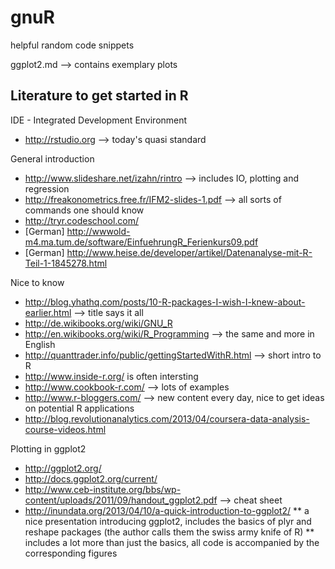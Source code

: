 gnuR
====

helpful random code snippets 

ggplot2.md --> contains exemplary plots

Literature to get started in R
---

IDE - Integrated Development Environment
* http://rstudio.org --> today's quasi standard

General introduction 
* http://www.slideshare.net/izahn/rintro --> includes IO, plotting and regression
* http://freakonometrics.free.fr/IFM2-slides-1.pdf --> all sorts of commands one should know
* http://tryr.codeschool.com/
* [German] http://wwwold-m4.ma.tum.de/software/EinfuehrungR_Ferienkurs09.pdf
* [German] http://www.heise.de/developer/artikel/Datenanalyse-mit-R-Teil-1-1845278.html

Nice to know
* http://blog.yhathq.com/posts/10-R-packages-I-wish-I-knew-about-earlier.html --> title says it all
* http://de.wikibooks.org/wiki/GNU_R 
* http://en.wikibooks.org/wiki/R_Programming --> the same and more in English
* http://quanttrader.info/public/gettingStartedWithR.html --> short intro to R
* http://www.inside-r.org/ is often intersting
* http://www.cookbook-r.com/ --> lots of examples
* http://www.r-bloggers.com/ --> new content every day, nice to get ideas on potential R applications
* http://blog.revolutionanalytics.com/2013/04/coursera-data-analysis-course-videos.html


Plotting in ggplot2
* http://ggplot2.org/
* http://docs.ggplot2.org/current/
* http://www.ceb-institute.org/bbs/wp-content/uploads/2011/09/handout_ggplot2.pdf --> cheat sheet
* http://inundata.org/2013/04/10/a-quick-introduction-to-ggplot2/ 
** a nice presentation introducing ggplot2, includes the basics of plyr and reshape packages (the author calls them the swiss army knife of R)
** includes a lot more than just the basics, all code is accompanied by the corresponding figures




